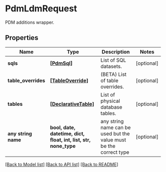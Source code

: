 # PdmLdmRequest

PDM additions wrapper.

## Properties
Name | Type | Description | Notes
------------ | ------------- | ------------- | -------------
**sqls** | [**[PdmSql]**](PdmSql.md) | List of SQL datasets. | [optional] 
**table_overrides** | [**[TableOverride]**](TableOverride.md) | (BETA) List of table overrides. | [optional] 
**tables** | [**[DeclarativeTable]**](DeclarativeTable.md) | List of physical database tables. | [optional] 
**any string name** | **bool, date, datetime, dict, float, int, list, str, none_type** | any string name can be used but the value must be the correct type | [optional]

[[Back to Model list]](../README.md#documentation-for-models) [[Back to API list]](../README.md#documentation-for-api-endpoints) [[Back to README]](../README.md)


